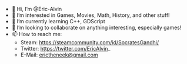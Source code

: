 - 👋 Hi, I’m @Eric-Alvin
- 👀 I’m interested in Games, Movies, Math, History, and other stuff!
- 🌱 I’m currently learning C++, GDScript
- 💞️ I’m looking to collaborate on anything interesting, especially games!
- 📫 How to reach me:
  - Steam: https://steamcommunity.com/id/SocratesGandhi/
  - Twitter: https://twitter.com/EricAlvin_
  - E-Mail: erictheneek@gmail.com

<!---
Eric-Alvin/Eric-Alvin is a ✨ special ✨ repository because its `README.md` (this file) appears on your GitHub profile.
You can click the Preview link to take a look at your changes.
--->
